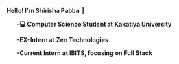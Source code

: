 <b>Hello! I'm Shirisha Pabba 👋</b>

<ol><b>-💻 Computer Science Student at Kakatiya University</b></ol>
<ol><b>-EX-Intern at Zen Technologies</b></ol>
<!-- <ol><b>-Full Stack Developer passionate about building impactful web applications</b></ol>
<ol><b>-Aspiring Full Stack Developer, currently focusing on frontend development for an ongoing project</b></ol> -->
<ol><b>-Current Intern at IBITS, focusing on Full Stack</b></ol>



